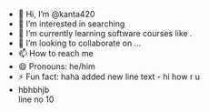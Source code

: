 - 👋 Hi, I’m @kanta420
- 👀 I’m interested in searching
- 🌱 I’m currently learning software courses like .
- 💞️ I’m looking to collaborate on ...
- 📫 How to reach me 
- 😄 Pronouns: he/him
- ⚡ Fun fact: haha
  added new line text - hi how r u
-  hbhbhjb
<br> line no 10

<!---
kanta420/kanta420 is a ✨ special ✨ repository because its `README.md` (this file) appears on your GitHub profile.
You can click the Preview link to take a look at your changes.
--->
